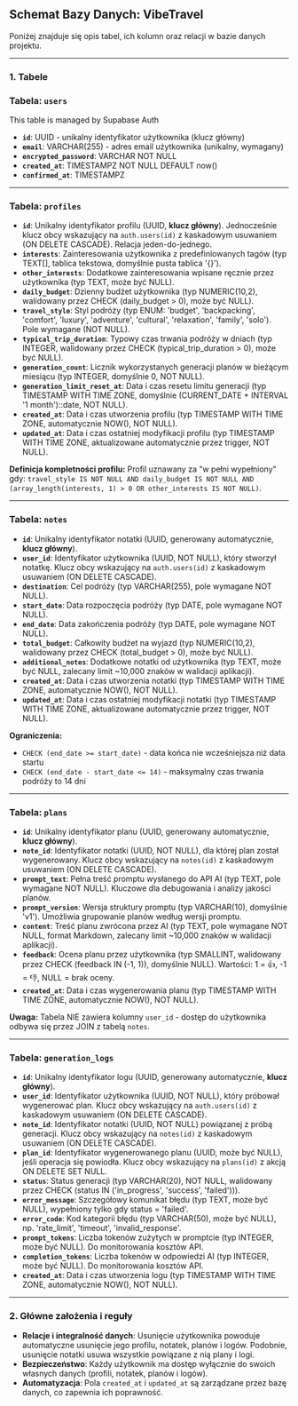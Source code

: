 ## Schemat Bazy Danych: VibeTravel

Poniżej znajduje się opis tabel, ich kolumn oraz relacji w bazie danych projektu.

---

### 1. Tabele

### **Tabela: `users`**

This table is managed by Supabase Auth

* **`id`**: UUID - unikalny identyfikator użytkownika (klucz główny)
* **`email`**: VARCHAR(255) - adres email użytkownika (unikalny, wymagany)
* **`encrypted_password`**: VARCHAR NOT NULL
* **`created_at`**: TIMESTAMPZ NOT NULL DEFAULT now()
* **`confirmed_at`**: TIMESTAMPZ

---

### **Tabela: `profiles`**

* **`id`**: Unikalny identyfikator profilu (UUID, **klucz główny**). Jednocześnie klucz obcy wskazujący na `auth.users(id)` z kaskadowym usuwaniem (ON DELETE CASCADE). Relacja jeden-do-jednego.
* **`interests`**: Zainteresowania użytkownika z predefiniowanych tagów (typ TEXT[], tablica tekstowa, domyślnie pusta tablica '{}').
* **`other_interests`**: Dodatkowe zainteresowania wpisane ręcznie przez użytkownika (typ TEXT, może być NULL).
* **`daily_budget`**: Dzienny budżet użytkownika (typ NUMERIC(10,2), walidowany przez CHECK (daily_budget > 0), może być NULL).
* **`travel_style`**: Styl podróży (typ ENUM: 'budget', 'backpacking', 'comfort', 'luxury', 'adventure', 'cultural', 'relaxation', 'family', 'solo'). Pole wymagane (NOT NULL).
* **`typical_trip_duration`**: Typowy czas trwania podróży w dniach (typ INTEGER, walidowany przez CHECK (typical_trip_duration > 0), może być NULL).
* **`generation_count`**: Licznik wykorzystanych generacji planów w bieżącym miesiącu (typ INTEGER, domyślnie 0, NOT NULL).
* **`generation_limit_reset_at`**: Data i czas resetu limitu generacji (typ TIMESTAMP WITH TIME ZONE, domyślnie (CURRENT_DATE + INTERVAL '1 month')::date, NOT NULL).
* **`created_at`**: Data i czas utworzenia profilu (typ TIMESTAMP WITH TIME ZONE, automatycznie NOW(), NOT NULL).
* **`updated_at`**: Data i czas ostatniej modyfikacji profilu (typ TIMESTAMP WITH TIME ZONE, aktualizowane automatycznie przez trigger, NOT NULL).

**Definicja kompletności profilu:** Profil uznawany za "w pełni wypełniony" gdy: `travel_style IS NOT NULL AND daily_budget IS NOT NULL AND (array_length(interests, 1) > 0 OR other_interests IS NOT NULL)`.

---

### **Tabela: `notes`**

* **`id`**: Unikalny identyfikator notatki (UUID, generowany automatycznie, **klucz główny**).
* **`user_id`**: Identyfikator użytkownika (UUID, NOT NULL), który stworzył notatkę. Klucz obcy wskazujący na `auth.users(id)` z kaskadowym usuwaniem (ON DELETE CASCADE).
* **`destination`**: Cel podróży (typ VARCHAR(255), pole wymagane NOT NULL).
* **`start_date`**: Data rozpoczęcia podróży (typ DATE, pole wymagane NOT NULL).
* **`end_date`**: Data zakończenia podróży (typ DATE, pole wymagane NOT NULL).
* **`total_budget`**: Całkowity budżet na wyjazd (typ NUMERIC(10,2), walidowany przez CHECK (total_budget > 0), może być NULL).
* **`additional_notes`**: Dodatkowe notatki od użytkownika (typ TEXT, może być NULL, zalecany limit ~10,000 znaków w walidacji aplikacji).
* **`created_at`**: Data i czas utworzenia notatki (typ TIMESTAMP WITH TIME ZONE, automatycznie NOW(), NOT NULL).
* **`updated_at`**: Data i czas ostatniej modyfikacji notatki (typ TIMESTAMP WITH TIME ZONE, aktualizowane automatycznie przez trigger, NOT NULL).

**Ograniczenia:**
* `CHECK (end_date >= start_date)` - data końca nie wcześniejsza niż data startu
* `CHECK (end_date - start_date <= 14)` - maksymalny czas trwania podróży to 14 dni

---

### **Tabela: `plans`**

* **`id`**: Unikalny identyfikator planu (UUID, generowany automatycznie, **klucz główny**).
* **`note_id`**: Identyfikator notatki (UUID, NOT NULL), dla której plan został wygenerowany. Klucz obcy wskazujący na `notes(id)` z kaskadowym usuwaniem (ON DELETE CASCADE).
* **`prompt_text`**: Pełna treść promptu wysłanego do API AI (typ TEXT, pole wymagane NOT NULL). Kluczowe dla debugowania i analizy jakości planów.
* **`prompt_version`**: Wersja struktury promptu (typ VARCHAR(10), domyślnie 'v1'). Umożliwia grupowanie planów według wersji promptu.
* **`content`**: Treść planu zwrócona przez AI (typ TEXT, pole wymagane NOT NULL, format Markdown, zalecany limit ~10,000 znaków w walidacji aplikacji).
* **`feedback`**: Ocena planu przez użytkownika (typ SMALLINT, walidowany przez CHECK (feedback IN (-1, 1)), domyślnie NULL). Wartości: 1 = 👍, -1 = 👎, NULL = brak oceny.
* **`created_at`**: Data i czas wygenerowania planu (typ TIMESTAMP WITH TIME ZONE, automatycznie NOW(), NOT NULL).

**Uwaga:** Tabela NIE zawiera kolumny `user_id` - dostęp do użytkownika odbywa się przez JOIN z tabelą `notes`.

---

### **Tabela: `generation_logs`**

* **`id`**: Unikalny identyfikator logu (UUID, generowany automatycznie, **klucz główny**).
* **`user_id`**: Identyfikator użytkownika (UUID, NOT NULL), który próbował wygenerować plan. Klucz obcy wskazujący na `auth.users(id)` z kaskadowym usuwaniem (ON DELETE CASCADE).
* **`note_id`**: Identyfikator notatki (UUID, NOT NULL) powiązanej z próbą generacji. Klucz obcy wskazujący na `notes(id)` z kaskadowym usuwaniem (ON DELETE CASCADE).
* **`plan_id`**: Identyfikator wygenerowanego planu (UUID, może być NULL), jeśli operacja się powiodła. Klucz obcy wskazujący na `plans(id)` z akcją ON DELETE SET NULL.
* **`status`**: Status generacji (typ VARCHAR(20), NOT NULL, walidowany przez CHECK (status IN ('in_progress', 'success', 'failed'))).
* **`error_message`**: Szczegółowy komunikat błędu (typ TEXT, może być NULL), wypełniony tylko gdy status = 'failed'.
* **`error_code`**: Kod kategorii błędu (typ VARCHAR(50), może być NULL), np. 'rate_limit', 'timeout', 'invalid_response'.
* **`prompt_tokens`**: Liczba tokenów zużytych w promptcie (typ INTEGER, może być NULL). Do monitorowania kosztów API.
* **`completion_tokens`**: Liczba tokenów w odpowiedzi AI (typ INTEGER, może być NULL). Do monitorowania kosztów API.
* **`created_at`**: Data i czas utworzenia logu (typ TIMESTAMP WITH TIME ZONE, automatycznie NOW(), NOT NULL).

---

### 2. Główne założenia i reguły

* **Relacje i integralność danych**: Usunięcie użytkownika powoduje automatyczne usunięcie jego profilu, notatek, planów i logów. Podobnie, usunięcie notatki usuwa wszystkie powiązane z nią plany i logi.
* **Bezpieczeństwo**: Każdy użytkownik ma dostęp wyłącznie do swoich własnych danych (profili, notatek, planów i logów).
* **Automatyzacja**: Pola `created_at` i `updated_at` są zarządzane przez bazę danych, co zapewnia ich poprawność.